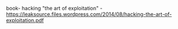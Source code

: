 book-  hacking "the art of exploitation" - https://leaksource.files.wordpress.com/2014/08/hacking-the-art-of-exploitation.pdf

